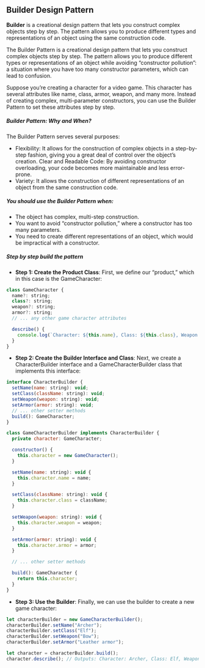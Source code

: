 ## Builder Design Pattern

**Builder** is a creational design pattern that lets you construct complex objects step by step. The pattern allows you to produce different types and representations of an object using the same construction code.

The Builder Pattern is a creational design pattern that lets you construct complex objects step by step. The pattern allows you to produce different types or representations of an object while avoiding “constructor pollution”: a situation where you have too many constructor parameters, which can lead to confusion.

Suppose you’re creating a character for a video game. This character has several attributes like name, class, armor, weapon, and many more. Instead of creating complex, multi-parameter constructors, you can use the Builder Pattern to set these attributes step by step.

##### Builder Pattern: Why and When?

The Builder Pattern serves several purposes:

- Flexibility: It allows for the construction of complex objects in a step-by-step fashion, giving you a great deal of control over the object’s creation.
  Clear and Readable Code: By avoiding constructor overloading, your code becomes more maintainable and less error-prone.
- Variety: It allows the construction of different representations of an object from the same construction code.

##### You should use the Builder Pattern when:

- The object has complex, multi-step construction.
- You want to avoid “constructor pollution,” where a constructor has too many parameters.
- You need to create different representations of an object, which would be impractical with a constructor.

##### Step by step build the pattern

- **Step 1: Create the Product Class**: First, we define our “product,” which in this case is the GameCharacter:

```javascript
class GameCharacter {
  name?: string;
  class?: string;
  weapon?: string;
  armor?: string;
  // ... any other game character attributes

  describe() {
    console.log(`Character: ${this.name}, Class: ${this.class}, Weapon: ${this.weapon}, Armor: ${this.armor}`);
  }
}
```

- **Step 2: Create the Builder Interface and Class**: Next, we create a CharacterBuilder interface and a GameCharacterBuilder class that implements this interface:

```javascript
interface CharacterBuilder {
  setName(name: string): void;
  setClass(className: string): void;
  setWeapon(weapon: string): void;
  setArmor(armor: string): void;
  // ... other setter methods
  build(): GameCharacter;
}

class GameCharacterBuilder implements CharacterBuilder {
  private character: GameCharacter;

  constructor() {
    this.character = new GameCharacter();
  }

  setName(name: string): void {
    this.character.name = name;
  }

  setClass(className: string): void {
    this.character.class = className;
  }

  setWeapon(weapon: string): void {
    this.character.weapon = weapon;
  }

  setArmor(armor: string): void {
    this.character.armor = armor;
  }

  // ... other setter methods

  build(): GameCharacter {
    return this.character;
  }
}
```

- **Step 3: Use the Builder**: Finally, we can use the builder to create a new game character:

```javascript
let characterBuilder = new GameCharacterBuilder();
characterBuilder.setName("Archer");
characterBuilder.setClass("Elf");
characterBuilder.setWeapon("Bow");
characterBuilder.setArmor("Leather armor");

let character = characterBuilder.build();
character.describe(); // Outputs: Character: Archer, Class: Elf, Weapon: Bow, Armor: Leather armor
```
